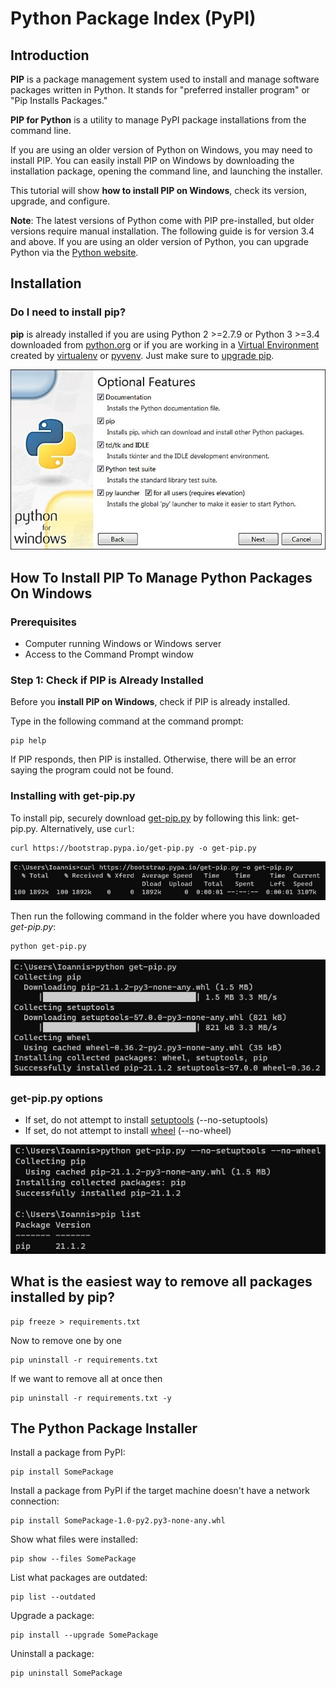 # Python Package Index (PyPI)

## Introduction

**PIP** is a package management system used to install and manage software packages written in Python. It stands for "preferred installer program" or "Pip Installs Packages."

**PIP for Python** is a utility to manage PyPI package installations from the command line.

If you are using an older version of Python on Windows, you may need to install PIP. You can easily install PIP on Windows by downloading the installation package, opening the command line, and launching the installer.

This tutorial will show **how to install PIP on Windows**, check its version, upgrade, and configure.

**Note**: The latest versions of Python come with PIP pre-installed,  but older versions require manual installation. The following guide is for version 3.4 and above. If you are using an older version of Python, you can upgrade Python via the [Python website](https://www.python.org/downloads/).

## Installation

### Do I need to install pip?

**pip** is already installed if you are using Python 2 >=2.7.9 or Python 3 >=3.4 downloaded from [python.org](https://www.python.org/) or if you are working in a [Virtual Environment](https://packaging.python.org/tutorials/installing-packages/#creating-and-using-virtual-environments) created by [virtualenv](https://packaging.python.org/key_projects/#virtualenv) or [pyvenv](https://packaging.python.org/key_projects/#venv). Just make sure to [upgrade pip](https://pip.pypa.io/en/stable/installing/#upgrading-pip).

![Python Installation](images/python-installation.jpg)

## How To Install PIP To Manage Python Packages On Windows

### Prerequisites

- Computer running Windows or Windows server
- Access to the Command Prompt window

### Step 1: Check if PIP is Already Installed

Before you **install PIP on Windows**, check if PIP is already installed.

Type in the following command at the command prompt:

```none
pip help
```

If PIP responds, then PIP is installed. Otherwise, there will be an error saying the program could not be found.

### Installing with get-pip.py

To install pip, securely download [get-pip.py](https://bootstrap.pypa.io/get-pip.py) by following this link: get-pip.py. Alternatively, use `curl`:

```none
curl https://bootstrap.pypa.io/get-pip.py -o get-pip.py
```

![Curl](images/curl.jpg)

Then run the following command in the folder where you have downloaded *get-pip.py*:

```none
python get-pip.py
```

![get-pip](images/get-pip.jpg)

### get-pip.py options

-	If set, do not attempt to install [setuptools](https://packaging.python.org/key_projects/#setuptools) (--no-setuptools)
-	If set, do not attempt to install [wheel](https://packaging.python.org/key_projects/#wheel) (--no-wheel)

![Get pip without wheel and setuptools](images/get-pip-without-wheel-setuptools.jpg)

## What is the easiest way to remove all packages installed by pip?

```none
pip freeze > requirements.txt
```

Now to remove one by one

```none
pip uninstall -r requirements.txt
```

If we want to remove all at once then

```none
pip uninstall -r requirements.txt -y
```

## The Python Package Installer

Install a package from PyPI:

```none
pip install SomePackage
```

Install a package from PyPI if the target machine doesn't have a network connection:

```none
pip install SomePackage-1.0-py2.py3-none-any.whl
```

Show what files were installed:

```none
pip show --files SomePackage
```

List what packages are outdated:

```none
pip list --outdated
```

Upgrade a package:

```none
pip install --upgrade SomePackage
```

Uninstall a package:

```none
pip uninstall SomePackage
```
